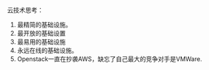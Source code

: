 云技术思考：

1. 最精简的基础设施。
2. 最开放的基础设置
3. 最易用的基础设施
4. 永远在线的基础设施。
5. Openstack一直在抄袭AWS，缺忘了自己最大的竞争对手是VMWare.

